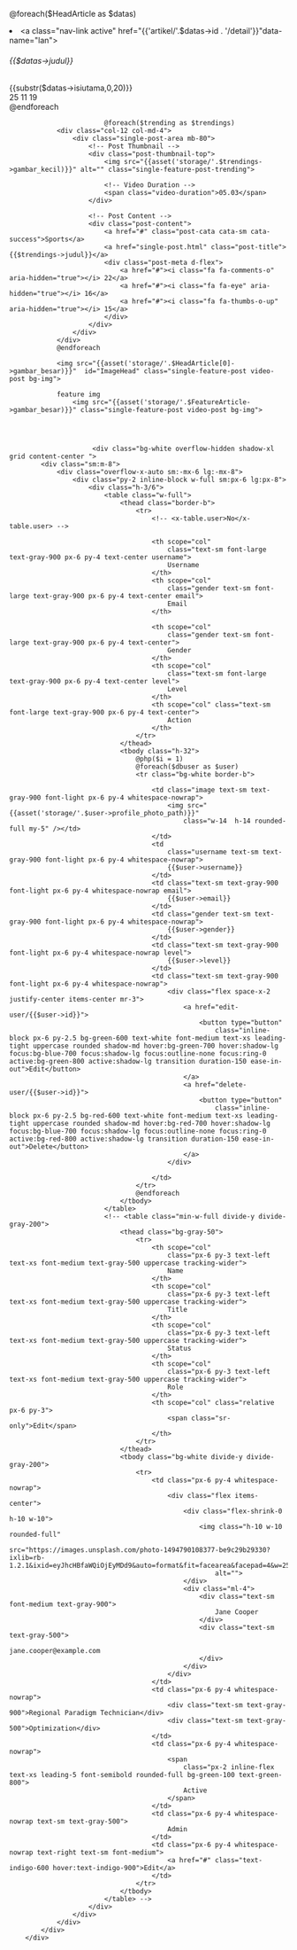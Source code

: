    @foreach($HeadArticle as $datas)
                        <li class="nav-item">
                                <a class="nav-link active" href="{{'artikel/'.$datas->id . '/detail'}}"data-name="lan">
                                <!-- Single Blog Post -->
                                <div class="single-blog-post style-2 d-flex align-items-center">
                                    <div class="post-thumbnail" data-id="{{$datas->id}}">
                                        <img src="{{asset('storage/'.$datas->gambar_besar)}}" alt="" class="w-full h-20 object-cover">
                                    </div>
                                    <div class="post-content">
                                        <h6 class="post-title-head">{{$datas->judul}}</h6>
                                        {{substr($datas->isiutama,0,20)}}
                                        <div class="post-meta d-flex justify-content-between">
                                            <span><i class="fa fa-comments-o" aria-hidden="true"></i> 25</span>
                                            <span><i class="fa fa-eye" aria-hidden="true"></i> 11</span>
                                            <span><i class="fa fa-thumbs-o-up" aria-hidden="true"></i> 19</span>
                                        </div>
                                    </div>
                                </div>
                                </a>
                        </li>
                        @endforeach


                            @foreach($trending as $trendings)
                <div class="col-12 col-md-4">
                    <div class="single-post-area mb-80">
                        <!-- Post Thumbnail -->
                        <div class="post-thumbnail-top">
                            <img src="{{asset('storage/'.$trendings->gambar_kecil)}}" alt="" class="single-feature-post-trending">

                            <!-- Video Duration -->
                            <span class="video-duration">05.03</span>
                        </div>

                        <!-- Post Content -->
                        <div class="post-content">
                            <a href="#" class="post-cata cata-sm cata-success">Sports</a>
                            <a href="single-post.html" class="post-title">{{$trendings->judul}}</a>
                            <div class="post-meta d-flex">
                                <a href="#"><i class="fa fa-comments-o" aria-hidden="true"></i> 22</a>
                                <a href="#"><i class="fa fa-eye" aria-hidden="true"></i> 16</a>
                                <a href="#"><i class="fa fa-thumbs-o-up" aria-hidden="true"></i> 15</a>
                            </div>
                        </div>
                    </div>
                </div>
                @endforeach

                <img src="{{asset('storage/'.$HeadArticle[0]->gambar_besar)}}"  id="ImageHead" class="single-feature-post video-post bg-img">

                feature img
                    <img src="{{asset('storage/'.$FeatureArticle->gambar_besar)}}" class="single-feature-post video-post bg-img">




                         <div class="bg-white overflow-hidden shadow-xl grid content-center ">
            <div class="sm:m-8">
                <div class="overflow-x-auto sm:-mx-6 lg:-mx-8">
                    <div class="py-2 inline-block w-full sm:px-6 lg:px-8">
                        <div class="h-3/6">
                            <table class="w-full">
                                <thead class="border-b">
                                    <tr>
                                        <!-- <x-table.user>No</x-table.user> -->
                                      
                                        <th scope="col"
                                            class="text-sm font-large text-gray-900 px-6 py-4 text-center username">
                                            Username
                                        </th>
                                        <th scope="col"
                                            class="gender text-sm font-large text-gray-900 px-6 py-4 text-center email">
                                            Email
                                        </th>

                                        <th scope="col"
                                            class="gender text-sm font-large text-gray-900 px-6 py-4 text-center">
                                            Gender
                                        </th>
                                        <th scope="col"
                                            class="text-sm font-large text-gray-900 px-6 py-4 text-center level">
                                            Level
                                        </th>
                                        <th scope="col" class="text-sm font-large text-gray-900 px-6 py-4 text-center">
                                            Action
                                        </th>
                                    </tr>
                                </thead>
                                <tbody class="h-32">
                                    @php($i = 1)
                                    @foreach($dbuser as $user)
                                    <tr class="bg-white border-b">
                                        
                                        <td class="image text-sm text-gray-900 font-light px-6 py-4 whitespace-nowrap">
                                            <img src="{{asset('storage/'.$user->profile_photo_path)}}"
                                                class="w-14  h-14 rounded-full my-5" /></td>
                                        </td>
                                        <td
                                            class="username text-sm text-gray-900 font-light px-6 py-4 whitespace-nowrap">
                                            {{$user->username}}
                                        </td>
                                        <td class="text-sm text-gray-900 font-light px-6 py-4 whitespace-nowrap email">
                                            {{$user->email}}
                                        </td>
                                        <td class="gender text-sm text-gray-900 font-light px-6 py-4 whitespace-nowrap">
                                            {{$user->gender}}
                                        </td>
                                        <td class="text-sm text-gray-900 font-light px-6 py-4 whitespace-nowrap level">
                                            {{$user->level}}
                                        </td>
                                        <td class="text-sm text-gray-900 font-light px-6 py-4 whitespace-nowrap">
                                            <div class="flex space-x-2 justify-center items-center mr-3">
                                                <a href="edit-user/{{$user->id}}">
                                                    <button type="button"
                                                        class="inline-block px-6 py-2.5 bg-green-600 text-white font-medium text-xs leading-tight uppercase rounded shadow-md hover:bg-green-700 hover:shadow-lg focus:bg-blue-700 focus:shadow-lg focus:outline-none focus:ring-0 active:bg-green-800 active:shadow-lg transition duration-150 ease-in-out">Edit</button>
                                                </a>
                                                <a href="delete-user/{{$user->id}}">
                                                    <button type="button"
                                                        class="inline-block px-6 py-2.5 bg-red-600 text-white font-medium text-xs leading-tight uppercase rounded shadow-md hover:bg-red-700 hover:shadow-lg focus:bg-blue-700 focus:shadow-lg focus:outline-none focus:ring-0 active:bg-red-800 active:shadow-lg transition duration-150 ease-in-out">Delete</button>
                                                </a>
                                            </div>

                                        </td>
                                    </tr>
                                    @endforeach
                                </tbody>
                            </table>
                            <!-- <table class="min-w-full divide-y divide-gray-200">
                                <thead class="bg-gray-50">
                                    <tr>
                                        <th scope="col"
                                            class="px-6 py-3 text-left text-xs font-medium text-gray-500 uppercase tracking-wider">
                                            Name
                                        </th>
                                        <th scope="col"
                                            class="px-6 py-3 text-left text-xs font-medium text-gray-500 uppercase tracking-wider">
                                            Title
                                        </th>
                                        <th scope="col"
                                            class="px-6 py-3 text-left text-xs font-medium text-gray-500 uppercase tracking-wider">
                                            Status
                                        </th>
                                        <th scope="col"
                                            class="px-6 py-3 text-left text-xs font-medium text-gray-500 uppercase tracking-wider">
                                            Role
                                        </th>
                                        <th scope="col" class="relative px-6 py-3">
                                            <span class="sr-only">Edit</span>
                                        </th>
                                    </tr>
                                </thead>
                                <tbody class="bg-white divide-y divide-gray-200">
                                    <tr>
                                        <td class="px-6 py-4 whitespace-nowrap">
                                            <div class="flex items-center">
                                                <div class="flex-shrink-0 h-10 w-10">
                                                    <img class="h-10 w-10 rounded-full"
                                                        src="https://images.unsplash.com/photo-1494790108377-be9c29b29330?ixlib=rb-1.2.1&ixid=eyJhcHBfaWQiOjEyMDd9&auto=format&fit=facearea&facepad=4&w=256&h=256&q=60"
                                                        alt="">
                                                </div>
                                                <div class="ml-4">
                                                    <div class="text-sm font-medium text-gray-900">
                                                        Jane Cooper
                                                    </div>
                                                    <div class="text-sm text-gray-500">
                                                        jane.cooper@example.com
                                                    </div>
                                                </div>
                                            </div>
                                        </td>
                                        <td class="px-6 py-4 whitespace-nowrap">
                                            <div class="text-sm text-gray-900">Regional Paradigm Technician</div>
                                            <div class="text-sm text-gray-500">Optimization</div>
                                        </td>
                                        <td class="px-6 py-4 whitespace-nowrap">
                                            <span
                                                class="px-2 inline-flex text-xs leading-5 font-semibold rounded-full bg-green-100 text-green-800">
                                                Active
                                            </span>
                                        </td>
                                        <td class="px-6 py-4 whitespace-nowrap text-sm text-gray-500">
                                            Admin
                                        </td>
                                        <td class="px-6 py-4 whitespace-nowrap text-right text-sm font-medium">
                                            <a href="#" class="text-indigo-600 hover:text-indigo-900">Edit</a>
                                        </td>
                                    </tr>
                                </tbody>
                            </table> -->
                        </div>
                    </div>
                </div>
            </div>
        </div>